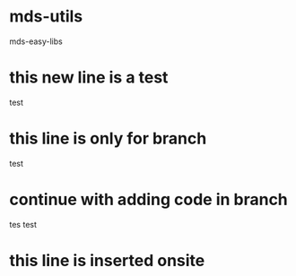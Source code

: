 # mds-utils
mds-easy-libs

# this new line is a test
test

# this line is only for branch
test

# continue with adding code in branch
tes test

# this line is inserted onsite
